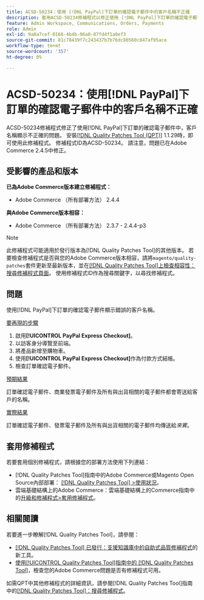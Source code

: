 ```yaml
---
title: ACSD-50234：使用 [!DNL PayPal]下訂單的確認電子郵件中的客戶名稱不正確
description: 套用ACSD-50234修補程式以修正使用 [!DNL PayPal]下訂單的確認電子郵件中客戶名稱顯示不正確的Adobe Commerce問題。
feature: Admin Workspace, Communications, Orders, Payments
role: Admin
exl-id: 9a8a7cef-0166-4b4b-96a0-87fd4f1a0ef3
source-git-commit: 81c78439f7c243437b7b76dc80560c847af95ace
workflow-type: tm+mt
source-wordcount: '357'
ht-degree: 0%

---
```


# ACSD-50234：使用[!DNL PayPal]下訂單的確認電子郵件中的客戶名稱不正確

ACSD-50234修補程式修正了使用[!DNL PayPal]下訂單的確認電子郵件中，客戶名稱顯示不正確的問題。 安裝[[!DNL Quality Patches Tool (QPT)]](https://experienceleague.adobe.com/zh-hant/docs/commerce-knowledge-base/kb/announcements/commerce-announcements/magento-quality-patches-released-new-tool-to-self-serve-quality-patches) 1.1.29時，即可使用此修補程式。 修補程式ID為ACSD-50234。 請注意，問題已在Adobe Commerce 2.4.5中修正。

## 受影響的產品和版本

**已為Adobe Commerce版本建立修補程式：**

* Adobe Commerce （所有部署方法） 2.4.4

**與Adobe Commerce版本相容：**

* Adobe Commerce （所有部署方法） 2.3.7 - 2.4.4-p3

>[!NOTE]
>
>此修補程式可能適用於發行版本為[!DNL Quality Patches Tool]的其他版本。 若要檢查修補程式是否與您的Adobe Commerce版本相容，請將`magento/quality-patches`套件更新至最新版本，並在[[!DNL Quality Patches Tool]上檢查相容性：搜尋修補程式頁面](https://experienceleague.adobe.com/tools/commerce-quality-patches/index.html?lang=zh-Hant)。 使用修補程式ID作為搜尋關鍵字，以尋找修補程式。

## 問題

使用[!DNL PayPal]下訂單的確認電子郵件顯示錯誤的客戶名稱。

<u>要再現的步驟</u>

1. 啟用&#x200B;**[!UICONTROL PayPal Express Checkout]**。
1. 以訪客身分導覽至前端。
1. 將產品新增至購物車。
1. 使用&#x200B;**[!UICONTROL PayPal Express Checkout]**&#x200B;作為付款方式結帳。
1. 檢查訂單確認電子郵件。

<u>預期結果</u>

訂單確認電子郵件、商業發票電子郵件及所有與出貨相關的電子郵件都會寄送給客戶的名稱。

<u>實際結果</u>

訂單確認電子郵件、發票電子郵件及所有與出貨相關的電子郵件均傳送給&#x200B;*來賓*。

## 套用修補程式

若要套用個別修補程式，請根據您的部署方法使用下列連結：

* [!DNL Quality Patches Tool]指南中的Adobe Commerce或Magento Open Source內部部署： [[!DNL Quality Patches Tool] >使用狀況](/help/tools/quality-patches-tool/usage.md)。
* 雲端基礎結構上的Adobe Commerce：雲端基礎結構上的Commerce指南中的[升級和修補程式>套用修補程式](https://experienceleague.adobe.com/docs/commerce-cloud-service/user-guide/develop/upgrade/apply-patches.html?lang=zh-Hant)。

## 相關閱讀

若要進一步瞭解[!DNL Quality Patches Tool]，請參閱：

* [[!DNL Quality Patches Tool] 已發行：支援知識庫中的自助式品質修補程式](https://experienceleague.adobe.com/zh-hant/docs/commerce-knowledge-base/kb/announcements/commerce-announcements/magento-quality-patches-released-new-tool-to-self-serve-quality-patches)的新工具。
* [使用[!UICONTROL Quality Patches Tool]指南中的 [!DNL Quality Patches Tool]](/help/tools/quality-patches-tool/patches-available-in-qpt/check-patch-for-magento-issue-with-magento-quality-patches.md)，檢查您的Adobe Commerce問題是否有修補程式可用。


如需QPT中其他修補程式的詳細資訊，請參閱[!DNL Quality Patches Tool]指南中的[[!DNL Quality Patches Tool]：搜尋修補程式](https://experienceleague.adobe.com/tools/commerce-quality-patches/index.html?lang=zh-Hant)。
